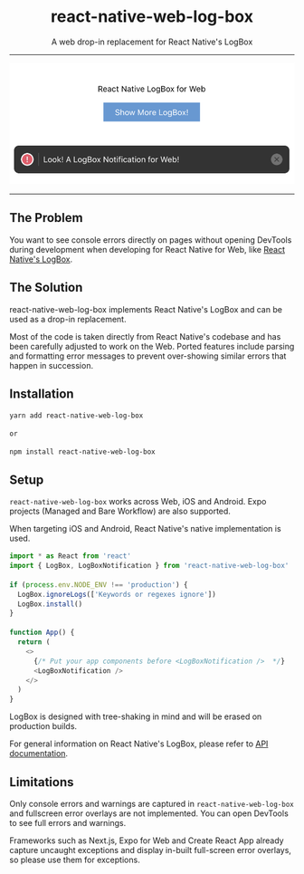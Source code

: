 <div align="center">
<h1>react-native-web-log-box</h1>
<p>A web drop-in replacement for React Native's LogBox</p>
</div>

---

<div align="center">
<img alt="react-native-web-log-box" src="assets/screenshot.png" width=" 422">
</div>

---

## The Problem

You want to see console errors directly on pages without opening DevTools during development when developing for React Native for Web, like [React Native's LogBox](https://reactnative.dev/blog/2020/07/06/version-0.63).

## The Solution

react-native-web-log-box implements React Native's LogBox and can be used as a drop-in replacement.

Most of the code is taken directly from React Native's codebase and has been carefully adjusted to work on the Web. Ported features include parsing and formatting error messages to prevent over-showing similar errors that happen in succession.

## Installation

```
yarn add react-native-web-log-box

or

npm install react-native-web-log-box
```

## Setup

`react-native-web-log-box` works across Web, iOS and Android.
Expo projects (Managed and Bare Workflow) are also supported.

When targeting iOS and Android, React Native's native implementation is used.

```typescript
import * as React from 'react'
import { LogBox, LogBoxNotification } from 'react-native-web-log-box'

if (process.env.NODE_ENV !== 'production') {
  LogBox.ignoreLogs(['Keywords or regexes ignore'])
  LogBox.install()
}

function App() {
  return (
    <>
      {/* Put your app components before <LogBoxNotification />  */}
      <LogBoxNotification />
    </>
  )
}
```

LogBox is designed with tree-shaking in mind and will be erased on production builds.

For general information on React Native's LogBox, please refer to [API documentation](https://reactnative.dev/docs/debugging#logbox).

## Limitations

Only console errors and warnings are captured in `react-native-web-log-box` and fullscreen error overlays are not implemented. You can open DevTools to see full errors and warnings.

Frameworks such as Next.js, Expo for Web and Create React App already capture uncaught exceptions and display in-built full-screen error overlays, so please use them for exceptions.

